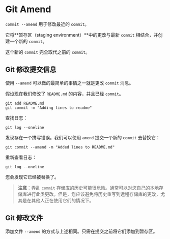 # Git Amend

`commit --amend` 用于修改最近的 `commit`。

它将**暂存区（staging environment）**中的更改与最新 `commit` 相结合，并创建一个新的 `commit`。

这个新的 `commit` 完全取代之前的 `commit`。

## Git 修改提交信息

使用 `--amend` 可以做的最简单的事情之一就是更改 `commit` 消息。

假设现在我们修改了 `README.md` 的内容，并且已经 `commit`。

```git
git add README.md
git commit -m "Adding lines to readme"
```

查找日志：

```git
git log --oneline
```

发现存在一个拼写错误。我们可以使用 `amend` 提交一个新的 `commit` 去替换它：

```git
git commit --amend -m "Added lines to README.md"
```

重新查看日志：

```git
git log --oneline
```

您会发现它已经被替换了。

> **注意**：弄乱 `commit` 存储库的历史可能很危险。通常可以对您自己的本地存储库进行此类更改。但是，您应该避免将历史重写到远程存储库的更改，尤其是在其他人正在使用它们的情况下。

## Git 修改文件

添加文件 `--amend` 的方式与上述相同。只需在提交之前将它们添加到暂存区。
